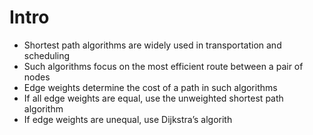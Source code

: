 # Intro
- Shortest path algorithms are widely used in transportation and scheduling
- Such algorithms focus on the most efficient route between a pair of nodes
- Edge weights determine the cost of a path in such algorithms
- If all edge weights are equal, use the unweighted shortest path algorithm
- If edge weights are unequal, use Dijkstra’s algorith